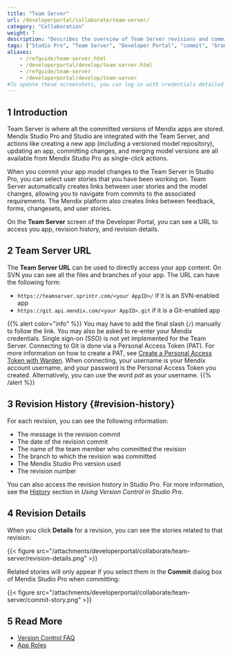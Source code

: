 ```yaml
---
title: "Team Server"
url: /developerportal/collaborate/team-server/
category: "Collaboration"
weight: 7
description: "Describes the overview of Team Server revisions and commits."
tags: ["Studio Pro", "Team Server", "Developer Portal", "commit", "branch"]
aliases:
    - /refguide/team-server.html
    - /developerportal/develop/team-server.html
    - /refguide/team-server
    - /developerportal/develop/team-server
#To update these screenshots, you can log in with credentials detailed in How to Update Screenshots Using Team Apps.
---
```


## 1 Introduction

Team Server is where all the committed versions of Mendix apps are stored. Mendix Studio Pro and Studio are integrated with the Team Server, and actions like creating a new app (including a versioned model repository), updating an app, committing changes, and merging model versions are all available from Mendix Studio Pro as single-click actions.

When you commit your app model changes to the Team Server in Studio Pro, you can select user stories that you have been working on. Team Server automatically creates links between user stories and the model changes, allowing you to navigate from commits to the associated requirements. The Mendix platform also creates links between feedback, forms, changesets, and user stories.

On the **Team Server** screen of the Developer Portal, you can see a URL to access you app, revision history, and revision details.

## 2 Team Server URL

The **Team Server URL** can be used to directly access your app content. On SVN you can see all the files and branches of your app. The URL can have the following form:

* `https://teamserver.sprintr.com/<your AppID>/` if it is an SVN-enabled app
* `https://git.api.mendix.com/<your AppID>.git` if it is a Git-enabled app

{{% alert color="info" %}}
You may have to add the final slash (`/`) manually to follow the link. You may also be asked to re-enter your Mendix credentials. Single sign-on (SSO) is not yet implemented for the Team Server. 
Connecting to Git is done via a Personal Access Token (PAT). For more information on how to create a PAT, see [Create a Personal Access Token with Warden](/developerportal/community-tools/warden/). When connecting, your username is your Mendix account username, and your password is the Personal Access Token you created. Alternatively, you can use the word *pat* as your username.
{{% /alert %}}

## 3 Revision History {#revision-history}

For each revision, you can see the following information:

* The message in the revision commit
* The date of the revision commit
* The name of the team member who committed the revision
* The branch to which the revision was committed
* The Mendix Studio Pro version used
* The revision number

You can also access the revision history in Studio Pro. For more information, see the [History](/refguide/using-version-control-in-studio-pro/#history) section in *Using Version Control in Studio Pro*.

## 4 Revision Details

When you click **Details** for a revision, you can see the stories related to that revision:

{{< figure src="/attachments/developerportal/collaborate/team-server/revision-details.png" >}}

Related stories will only appear if you select them in the **Commit** dialog box of Mendix Studio Pro when committing:

{{< figure src="/attachments/developerportal/collaborate/team-server/commit-story.png" >}}

## 5 Read More

* [Version Control FAQ](/refguide/version-control-faq/)
* [App Roles](/developerportal/collaborate/app-roles/)
